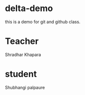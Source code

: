 # delta-demo
this is a demo for git and github class.

# Teacher
Shradhar Khapara

# student
Shubhangi palpaure 